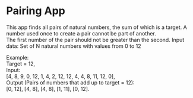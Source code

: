 # Pairing App
This app finds all pairs of natural numbers, the sum of which is a target. 
A number used once to create a pair cannot be part of another.  
The first number of the pair should not be greater than the second. 
Input data: Set of N natural numbers with values from 0 to 12

Example:  
Target = 12,      
Input:  
[4, 8, 9, 0, 12, 1, 4, 2, 12, 12, 4, 4, 8, 11, 12, 0],    
Output (Pairs of numbers that add up to target = 12):  
[0, 12], [4, 8], [4, 8], [1, 11], [0, 12].  
